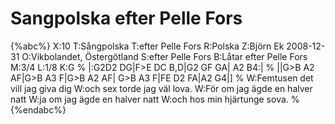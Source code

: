 # Sangpolska efter Pelle Fors

{%abc%}
X:10
T:Sångpolska
T:efter Pelle Fors
R:Polska
Z:Björn Ek 2008-12-31
O:Vikbolandet, Östergötland
S:efter Pelle Fors
B:Låtar efter Pelle Fors
M:3/4
L:1/8
K:G
%
|:G2D2 DG|F>E DC B,D|G2 GF GA| A2 B4:|
%
||G>B A2 AF|G>B A3 F|G>B A2 AF|
G>B A3 F|FE D2 FA|A2 G4|]
%
W:Femtusen det vill jag giva dig
W:och sex torde jag väl lova.
W:För om jag ägde en halver natt
W:ja om jag ägde en halver natt
W:och hos min hjärtunge sova.
%
{%endabc%}


